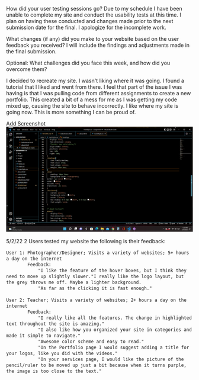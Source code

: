 How did your user testing sessions go?
Due to my schedule I have been unable to complete my site and conduct the usability tests at this time. I plan on having these conducted and changes made prior to the next submission date for the final. I apologize for the incomplete work.

What changes (if any) did you make to your website based on the user feedback you received?
I will include the findings and adjustments made in the final submission.

Optional: What challenges did you face this week, and how did you overcome them?

I decided to recreate my site. I wasn't liking where it was going. I found a tutorial that I liked and went from there.
I feel that part of the issue I was having is that I was pulling code from different assignments to create a new portfolio. This created a bit of a mess for me as I was getting my code mixed up, causing the site to behave incorrectly. I like where my site is going now. This is more something I can be proud of.

Add Screenshot
![My Screenshot](./images/AndersonScreenshot14.png)

5/2/22
2 Users tested my website the following is their feedback:

    User 1: Photographer/Designer; Visits a variety of websites; 5+ hours a day on the internet
            Feedback:
                "I like the feature of the hover boxes, but I think they need to move up slightly slower."I really like the logo layout, but the grey throws me off. Maybe a lighter background.
                "As far as the clicking it is fast enough."

    User 2: Teacher; Visits a variety of websites; 2+ hours a day on the internet
            Feedback:
                "I really like all the features. The change in highlighted text throughout the site is amazing."
                "I also like how you organized your site in categories and made it simple to navigate."
                "Awesome color scheme and easy to read."
                "On the Portfolio page I would suggest adding a title for your logos, like you did with the videos."
                "On your services page, I would like the picture of the pencil/ruler to be moved up just a bit because when it turns purple, the image is too close to the text."

